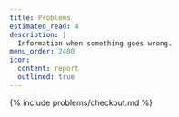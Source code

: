 ```yaml
---
title: Problems
estimated_read: 4
description: |
  Information when something goes wrong.
menu_order: 2400
icon:
  content: report
  outlined: true
---
```


{% include problems/checkout.md %}

